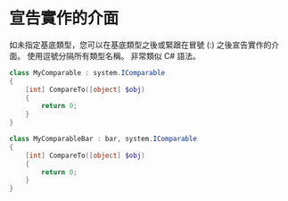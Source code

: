 # 宣告實作的介面

如未指定基底類型，您可以在基底類型之後或緊跟在冒號 (:) 之後宣告實作的介面。 使用逗號分隔所有類型名稱。 非常類似 C# 語法。

```PowerShell
class MyComparable : system.IComparable
{
    [int] CompareTo([object] $obj)
    {
        return 0;
    }
}

class MyComparableBar : bar, system.IComparable
{
    [int] CompareTo([object] $obj)
    {
        return 0;
    }
}
```

<!--HONumber=Jun16_HO4-->


